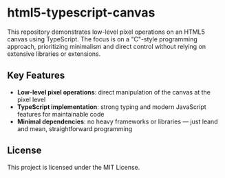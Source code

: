 # html5-typescript-canvas

This repository demonstrates low-level pixel operations on an HTML5 canvas using TypeScript. The focus is on a "C"-style programming approach, prioritizing minimalism and direct control without relying on extensive libraries or extensions.

## Key Features
- **Low-level pixel operations**: direct manipulation of the canvas at the pixel level
- **TypeScript implementation**: strong typing and modern JavaScript features for maintainable code
- **Minimal dependencies**: no heavy frameworks or libraries — just leand and mean, straightforward programming

## License
This project is licensed under the MIT License.

